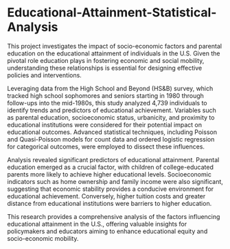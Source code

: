 # Educational-Attainment-Statistical-Analysis
This project investigates the impact of socio-economic factors and parental education on the educational attainment of individuals in the U.S. Given the pivotal role education plays in fostering economic and social mobility, understanding these relationships is essential for designing effective policies and interventions.

Leveraging data from the High School and Beyond (HS&B) survey, which tracked high school sophomores and seniors starting in 1980 through follow-ups into the mid-1980s, this study analyzed 4,739 individuals to identify trends and predictors of educational achievement. Variables such as parental education, socioeconomic status, urbanicity, and proximity to educational institutions were considered for their potential impact on educational outcomes. Advanced statistical techniques, including Poisson and Quasi-Poisson models for count data and ordered logistic regression for categorical outcomes, were employed to dissect these influences.

Analysis revealed significant predictors of educational attainment. Parental education emerged as a crucial factor, with children of college-educated parents more likely to achieve higher educational levels. Socioeconomic indicators such as home ownership and family income were also significant, suggesting that economic stability provides a conducive environment for educational achievement. Conversely, higher tuition costs and greater distance from educational institutions were barriers to higher education.


This research provides a comprehensive analysis of the factors influencing educational attainment in the U.S., offering valuable insights for policymakers and educators aiming to enhance educational equity and socio-economic mobility.
